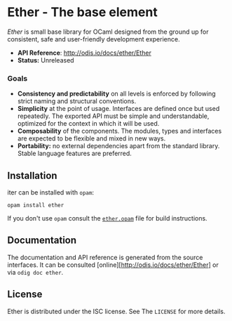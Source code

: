 # Ether - The base element

*Ether* is small base library for OCaml designed from the ground up for
consistent, safe and user-friendly development experience.

- **API Reference**: <http://odis.io/docs/ether/Ether>
- **Status:** Unreleased


### Goals

- **Consistency and predictability** on all levels is enforced by
following strict naming and structural conventions.
- **Simplicity** at the point of usage. Interfaces are defined once but
used repeatedly. The exported API must be simple and understandable,
optimized for the context in which it will be used.
- **Composability** of the components. The modules, types and interfaces
are expected to be flexible and mixed in new ways.
- **Portability:** no external dependencies apart from the standard
library. Stable language features are preferred.


## Installation

iter can be installed with `opam`:

    opam install ether

If you don't use `opam` consult the [`ether.opam`](opam) file for build
instructions.


## Documentation

The documentation and API reference is generated from the source
interfaces. It can be consulted [online][http://odis.io/docs/ether/Ether] or via `odig doc
ether`.


## License

Ether is distributed under the ISC license. See The `LICENSE` for more details.

